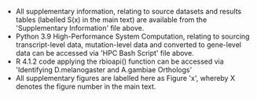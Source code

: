 - All supplementary information, relating to source datasets and results tables (labelled S(x) in the main text) are available from the 'Supplementary Information' file above.
- Python 3.9 High-Performance System Computation, relating to sourcing transcript-level data, mutation-level data and converted to gene-level data can be accessed via 'HPC Bash Script' file above.
- R 4.1.2 code applying the rbioapi() function can be accessed via 'Identifying D.melanogaster and A.gambiae Orthologs'
- All supplementary figures are labelled here as Figure 'x', whereby X denotes the figure number in the main text.
